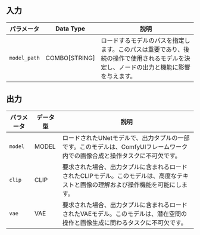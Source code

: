 ## 入力

| パラメータ    | Data Type | 説明 |
|--------------|--------------|-------------|
| `model_path` | COMBO[STRING] | ロードするモデルのパスを指定します。このパスは重要であり、後続の操作で使用されるモデルを決定し、ノードの出力と機能に影響を与えます。 |

## 出力

| パラメータ | データ型 | 説明 |
|-----------|-------------|-------------|
| `model`   | MODEL     | ロードされたUNetモデルで、出力タプルの一部です。このモデルは、ComfyUIフレームワーク内での画像合成と操作タスクに不可欠です。 |
| `clip`    | CLIP      | 要求された場合、出力タプルに含まれるロードされたCLIPモデル。このモデルは、高度なテキストと画像の理解および操作機能を可能にします。 |
| `vae`     | VAE       | 要求された場合、出力タプルに含まれるロードされたVAEモデル。このモデルは、潜在空間の操作と画像生成に関わるタスクに不可欠です。 |
